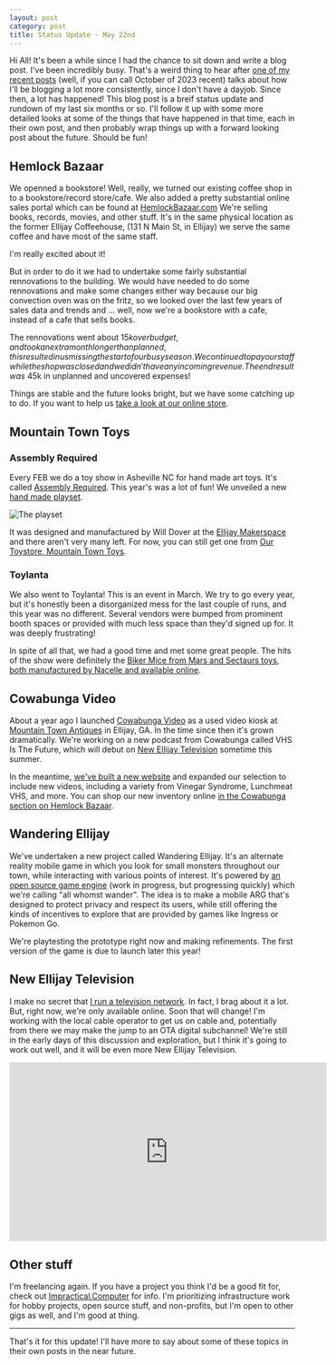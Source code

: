 ```yaml
---
layout: post
category: post
title: Status Update - May 22nd
---
```

Hi All! It's been a while since I had the chance to sit down and write a blog post. I've been incredibly busy. That's a weird thing to hear after [one of my recent posts](https://ajroach42.com/producing-and-archiving-media/) (well, if you can call October of 2023 recent) talks about how I'll be blogging a lot more consistently, since I don't have a dayjob. Since then, a lot has happened! This blog post is a breif status update and rundown of my last six months or so. I'll follow it up with some more detailed looks at some of the things that have happened in that time, each in their own post, and then probably wrap things up with a forward looking post about the future. Should be fun! 

## Hemlock Bazaar 

We openned a bookstore! Well, really, we turned our existing coffee shop in to a bookstore/record store/cafe. We also added a pretty substantial online sales portal which can be found at [HemlockBazaar.com](https://hemlockbazaar.com) We're selling books, records, movies, and other stuff. It's in the same physical location as the former Ellijay Coffeehouse, (131 N Main St, in Ellijay) we serve the same coffee and have most of the same staff. 

I'm really excited about it! 

But in order to do it we had to undertake some fairly substantial rennovations to the building. We would have needed to do some rennovations and make some changes either way because our big convection oven was on the fritz, so we looked over the last few years of sales data and trends and ... well, now we're a bookstore with a cafe, instead of a cafe that sells books. 

The rennovations went about $15k over budget, and took an extra month longer than planned, this resulted in us missing the start of our busy season. We continued to pay our staff while the shop was closed and we didn't have any incoming revenue. The end result was ~$45k in unplanned and uncovered expenses! 

Things are stable and the future looks bright, but we have some catching up to do. If you want to help us [take a look at our online store](https://www.hemlockbazaar.com/shop/). 

## Mountain Town Toys 

### Assembly Required

Every FEB we do a toy show in Asheville NC for hand made art toys. It's called [Assembly Required](https://assembly-required.net/). This year's was a lot of fun! We unveiled a new [hand made playset](https://www.mountaintowntoys.com/lunar-discovery-lunchbox-playset/).

![The playset]({{site.baseurl}}images/12-2.png)

It was designed and manufactured by Will Dover at the [Ellijay Makerspace](https://ellijaymakerspace.org) and there aren't very many left. For now, you can still get one from [Our Toystore, Mountain Town Toys](https://mountaintowntoys.com). 

### Toylanta 

We also went to Toylanta! This is an event in March. We try to go every year, but it's honestly been a disorganized mess for the last couple of runs, and this year was no different. Several vendors were bumped from prominent booth spaces or provided with much less space than they'd signed up for. It was deeply frustrating! 

In spite of all that, we had a good time and met some great people. The hits of the show were definitely the [Biker Mice from Mars and Sectaurs toys, both manufactured by Nacelle and available online](https://www.mountaintowntoys.com/product-tag/nacelle/).

## Cowabunga Video 

About a year ago I launched [Cowabunga Video](https://cowabungavideo.com) as a used video kiosk at [Mountain Town Antiques](https://mountaintownantiques.com) in Ellijay, GA. In the time since then it's grown dramatically. We're working on a new podcast from Cowabunga called VHS Is The Future, which will debut on [New Ellijay Television](https://newellijay.tv) sometime this summer. 

In the meantime, [we've built a new website](https://cowabunga.video) and expanded our selection to include new videos, including a variety from Vinegar Syndrome, Lunchmeat VHS, and more. You can shop our new inventory online [in the Cowabunga section on Hemlock Bazaar](https://www.hemlockbazaar.com/product-category/movies/).

## Wandering Ellijay 

We've undertaken a new project called Wandering Ellijay. It's an alternate reality mobile game in which you look for small monsters throughout our town, while interacting with various points of interest. It's powered by [an open source game engine](https://reclaim.technology/git/djsundog/AllWhomstWander) (work in progress, but progressing quickly) which we're calling "all whomst wander". The idea is to make a mobile ARG that's designed to protect privacy and respect its users, while still offering the kinds of incentives to explore that are provided by games like Ingress or Pokemon Go. 

We're playtesting the prototype right now and making refinements. The first version of the game is due to launch later this year! 

## New Ellijay Television

I make no secret that [I run a television network](https://newellijay.tv). In fact, I brag about it a lot. But, right now, we're only available online. Soon that will change! I'm working with the local cable operator to get us on cable and, potentially from there we may make the jump to an OTA digital subchannel! We're still in the early days of this discussion and exploration, but I think it's going to work out well, and it will be even more New Ellijay Television. 

<iframe title="ON AIR" width="560" height="315" src="https://vod.newellijay.tv/videos/embed/883211f7-723a-4ecd-b2fd-7a4ad1e3d70c" frameborder="0" allowfullscreen="" sandbox="allow-same-origin allow-scripts allow-popups allow-forms"></iframe>

## Other stuff 

I'm freelancing again. If you have a project you think I'd be a good fit for, check out [Impractical.Computer](https://impractical.computer) for info. I'm prioritizing infrastructure work for hobby projects, open source stuff, and non-profits, but I'm open to other gigs as well, and I'm good at thing. 

-----

That's it for this update! I'll have more to say about some of these topics in their own posts in the near future.
